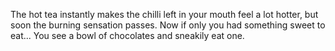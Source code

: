 The hot tea instantly makes the chilli left in your mouth feel a lot hotter,
but soon the burning sensation passes. 
Now if only you had something sweet to eat...
You see a bowl of chocolates and sneakily eat one.
